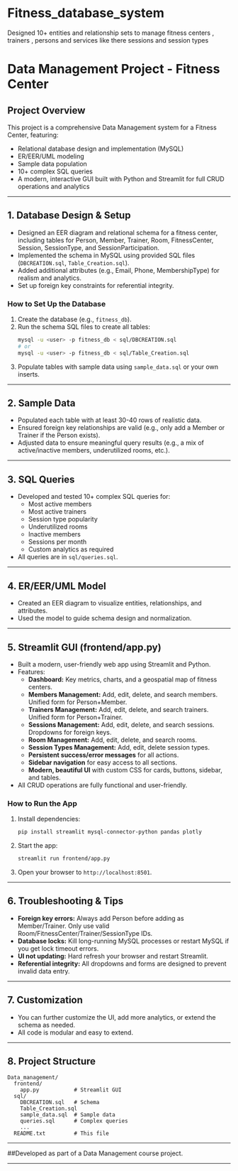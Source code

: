 # Fitness_database_system
 Designed 10+ entities and relationship sets to manage fitness centers ,  trainers , persons and services like there sessions and session types


# Data Management Project - Fitness Center

## Project Overview
This project is a comprehensive Data Management system for a Fitness Center, featuring:
- Relational database design and implementation (MySQL)
- ER/EER/UML modeling
- Sample data population
- 10+ complex SQL queries
- A modern, interactive GUI built with Python and Streamlit for full CRUD operations and analytics

---

## 1. Database Design & Setup
- Designed an EER diagram and relational schema for a fitness center, including tables for Person, Member, Trainer, Room, FitnessCenter, Session, SessionType, and SessionParticipation.
- Implemented the schema in MySQL using provided SQL files (`DBCREATION.sql`, `Table_Creation.sql`).
- Added additional attributes (e.g., Email, Phone, MembershipType) for realism and analytics.
- Set up foreign key constraints for referential integrity.

### **How to Set Up the Database**
1. Create the database (e.g., `fitness_db`).
2. Run the schema SQL files to create all tables:
   ```bash
   mysql -u <user> -p fitness_db < sql/DBCREATION.sql
   # or
   mysql -u <user> -p fitness_db < sql/Table_Creation.sql
   ```
3. Populate tables with sample data using `sample_data.sql` or your own inserts.

---

## 2. Sample Data
- Populated each table with at least 30-40 rows of realistic data.
- Ensured foreign key relationships are valid (e.g., only add a Member or Trainer if the Person exists).
- Adjusted data to ensure meaningful query results (e.g., a mix of active/inactive members, underutilized rooms, etc.).

---

## 3. SQL Queries
- Developed and tested 10+ complex SQL queries for:
  - Most active members
  - Most active trainers
  - Session type popularity
  - Underutilized rooms
  - Inactive members
  - Sessions per month
  - Custom analytics as required
- All queries are in `sql/queries.sql`.

---

## 4. ER/EER/UML Model
- Created an EER diagram to visualize entities, relationships, and attributes.
- Used the model to guide schema design and normalization.

---

## 5. Streamlit GUI (frontend/app.py)
- Built a modern, user-friendly web app using Streamlit and Python.
- Features:
  - **Dashboard:** Key metrics, charts, and a geospatial map of fitness centers.
  - **Members Management:** Add, edit, delete, and search members. Unified form for Person+Member.
  - **Trainers Management:** Add, edit, delete, and search trainers. Unified form for Person+Trainer.
  - **Sessions Management:** Add, edit, delete, and search sessions. Dropdowns for foreign keys.
  - **Room Management:** Add, edit, delete, and search rooms.
  - **Session Types Management:** Add, edit, delete session types.
  - **Persistent success/error messages** for all actions.
  - **Sidebar navigation** for easy access to all sections.
  - **Modern, beautiful UI** with custom CSS for cards, buttons, sidebar, and tables.
- All CRUD operations are fully functional and user-friendly.

### **How to Run the App**
1. Install dependencies:
   ```bash
   pip install streamlit mysql-connector-python pandas plotly
   ```
2. Start the app:
   ```bash
   streamlit run frontend/app.py
   ```
3. Open your browser to `http://localhost:8501`.

---

## 6. Troubleshooting & Tips
- **Foreign key errors:** Always add Person before adding as Member/Trainer. Only use valid Room/FitnessCenter/Trainer/SessionType IDs.
- **Database locks:** Kill long-running MySQL processes or restart MySQL if you get lock timeout errors.
- **UI not updating:** Hard refresh your browser and restart Streamlit.
- **Referential integrity:** All dropdowns and forms are designed to prevent invalid data entry.

---

## 7. Customization
- You can further customize the UI, add more analytics, or extend the schema as needed.
- All code is modular and easy to extend.

---

## 8. Project Structure
```
Data_management/
  frontend/
    app.py           # Streamlit GUI
  sql/
    DBCREATION.sql   # Schema
    Table_Creation.sql
    sample_data.sql  # Sample data
    queries.sql      # Complex queries
    ...
  README.txt         # This file
```

---


##Developed as part of a Data Management course project.

---

